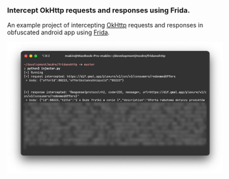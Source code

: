 ### Intercept OkHttp requests and responses using Frida.
An example project of intercepting [OkHttp](https://github.com/square/okhttp) requests and responses in obfuscated android app using [Frida](https://github.com/frida).

![showcase](showcase.png)
